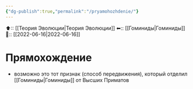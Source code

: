 ```yaml
---
{"dg-publish":true,"permalink":"/pryamohozhdenie/"}
---
```



⬆:: [[Теория Эволюции\|Теория Эволюции]]
⬅:: [[Гоминиды\|Гоминиды]]
📅:: [[2022-06-16\|2022-06-16]]

# Прямохождение
- возможно это тот признак (способ передвижения), который отделил [[Гоминиды\|Гоминиды]] от Высших Приматов